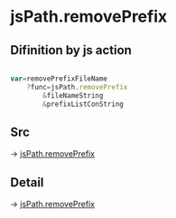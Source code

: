 # jsPath.removePrefix

## Difinition by js action

```js.js

var=removePrefixFileName
	?func=jsPath.removePrefix
		&fileNameString
		&prefixListConString
```

## Src

-> [jsPath.removePrefix](https://github.com/puutaro/CommandClick/blob/master/app/src/main/java/com/puutaro/commandclick/fragment_lib/terminal_fragment/js_interface/JsPath.kt#L75)

## Detail

-> [jsPath.removePrefix](https://github.com/puutaro/CommandClick/blob/master/md/developer/js_interface/details/JsPath/removePrefix.md)

